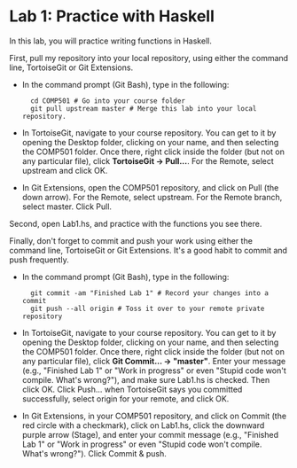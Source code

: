 # Lab 1: Practice with Haskell

In this lab, you will practice writing functions in Haskell.

First, pull my repository into your local repository, using either the command line, TortoiseGit or Git Extensions.

* In the command prompt (Git Bash), type in the following:

		cd COMP501 # Go into your course folder
		git pull upstream master # Merge this lab into your local repository.

* In TortoiseGit, navigate to your course repository. You can get to it by opening the Desktop folder, clicking on your name, and then selecting the COMP501 folder. Once there, right click inside the folder (but not on any particular file), click **TortoiseGit -> Pull...**. For the Remote, select upstream and click OK.

* In Git Extensions, open the COMP501 repository, and click on Pull (the down arrow). For the Remote, select upstream. For the Remote branch, select master. Click Pull.

Second, open Lab1.hs, and practice with the functions you see there.

Finally, don't forget to commit and push your work using either the command line, TortoiseGit or Git Extensions. It's a good habit to commit and push frequently.

* In the command prompt (Git Bash), type in the following:

		git commit -am "Finished Lab 1" # Record your changes into a commit
		git push --all origin # Toss it over to your remote private repository

* In TortoiseGit, navigate to your course repository. You can get to it by opening the Desktop folder, clicking on your name, and then selecting the COMP501 folder. Once there, right click inside the folder (but not on any particular file), click **Git Commit... -> "master"**. Enter your message (e.g., "Finished Lab 1" or "Work in progress" or even "Stupid code won't compile. What's wrong?"), and make sure Lab1.hs is checked. Then click OK. Click Push... when TortoiseGit says you committed successfully, select origin for your remote, and click OK.

* In Git Extensions, in your COMP501 repository, and click on Commit (the red circle with a checkmark), click on Lab1.hs, click the downward purple arrow (Stage), and enter your commit message (e.g., "Finished Lab 1" or "Work in progress" or even "Stupid code won't compile. What's wrong?"). Click Commit & push.
